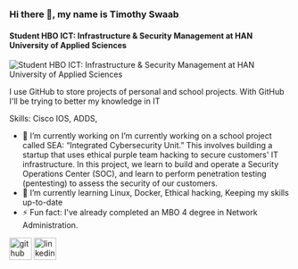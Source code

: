 ### Hi there 👋, my name is Timothy Swaab
#### Student HBO ICT: Infrastructure & Security Management at HAN University of Applied Sciences
![Student HBO ICT: Infrastructure & Security Management at HAN University of Applied Sciences](https://camo.githubusercontent.com/103a0695931338907a00f7f20b013dd547a8a3838b2d2bd56719162e5f8ce7a7/68747470733a2f2f692e70696e696d672e636f6d2f6f726967696e616c732f62342f65332f37312f62346533373136313930343264316538303931386430393930346539306637642e676966)

I use GitHub to store projects of personal and school projects. With GitHub I'll be trying to better my knowledge in IT 

Skills: Cisco IOS, ADDS, 

- 🔭 I’m currently working on I’m currently working on a school project called SEA: “Integrated Cybersecurity Unit.” This involves building a startup that uses ethical purple team hacking to secure customers' IT infrastructure. In this project, we learn to build and operate a Security Operations Center (SOC), and learn to perform penetration testing (pentesting) to assess the security of our customers. 
- 🌱 I’m currently learning Linux, Docker, Ethical hacking, Keeping my skills up-to-date 
- ⚡ Fun fact: I've already completed an MBO 4 degree in Network Administration. 


[<img src='https://cdn.jsdelivr.net/npm/simple-icons@3.0.1/icons/github.svg' alt='github' height='40'>](https://github.com/Timothy-Swaab)  [<img src='https://cdn.jsdelivr.net/npm/simple-icons@3.0.1/icons/linkedin.svg' alt='linkedin' height='40'>](https://www.linkedin.com/in/timothy-swaab-1136871a7/)  

